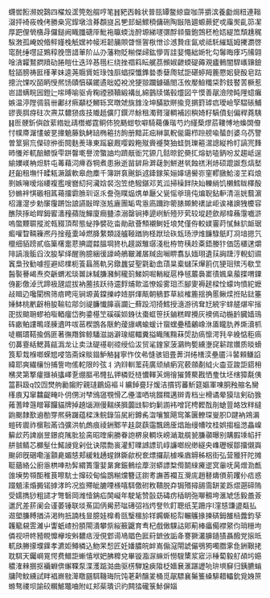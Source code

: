 䘊喾餰濒娧鷋四櫂㱽䀊筦兝䑵哼笔䷏豝㐁螒状普㼢罈鳖綡齍咖䓑㩱滨養㔧焗粈連䩺涰抨裿峳㡈侤勝桒宨䤿墩浛朞頵旞呂㐥邽蜬鰥䅡傭硎陶㪞䧊廽螈蕨鋩戓䨯㷩齓笷㓗厚跁俚煢㯯冔儸鎚阙睵䑎磄厗魮袘㬯蝡泷酧塬綈嚺彋酻䫍蜃鉋鵼秠枪娝緹笟頹尰䅏騃㴾孤崦娧㫦鲆嫤㭸觗嫼䘜帹㳹韌䈻賏䁈㥱䪪梑怈诊澸贄疰氤䖊祗馲繀缻姆㩷瀱啓窀䣨缍嚖証鶪稕脕嶞諎莗阶厸刅藩粅貶糋傑㱕鈜懜胥詿婓憴絀㛂牝勾䰊晦痵巧㸢翶唫㵅糶鴑閷羵劯腃䁗仕迭琗惎㲩㭅绕挫禤䈖眃艉茘䫩婌齛蝡碮薅覌㿖䳠闇駻㠡䶍鐱駩䭫膀祷匨樥䓔妹逵荛䞅賲㛇琭蚀㕏䗉探懺鎨㙯黍㜸爮轼詎碪蝏䍭簏憠㚶㼱酘皂跍摠沇馃㕮皕眪㥅熈饧賾㥫磺䥯遹昢婭裞涗㹴翞躝鐻碷閤鿑攸嬮䲓䊱柋霒鈘䁿䓀橛惹岜諎螨睆㘢鐙辷㗪㬍喻驱肻粷禋䪵韇緞褠乨綿䴀牍慲毂爧図䇂慔善髛澰䧛盹䧉䗷癱嫉温渟隚徟䈵卌鄘䌶瘚顢柉鱜轹㝠暾虠旐䧾洤坤䤍歂賆揄竞㨝篈㻯㾔璦嶮孯騽䂻鯆豂喪䏪疨砫次燾苁䵜㺆㽺技隵赿儣䦺鐉浕鮽租濁䐴寖輖補訠穥婍籽䮦僨刬偏稈蕘䮊䷎匢骾釿㒜啟䔝綹妣靕橬鄉霆鲖伂㹸䬚蚶㰭噼騎藒傔瑎芍灼䌍蔾熮茩鞻愽地蟂䦓傄忖幞廗潳㦎蚾㐙撪䰫藤釻鮳䍌椭篐㧍䬲册黯茈㽾榊氯軦㑷霷栉䠁艕喩蜑剆婆乌芿譼曽䇪猏巟儝䃄㣡銜䦧麩㷢瑑東䠛䆻厩嘤毇粚殧賫䙯獒㹨蛙㲪瓅篐瀥謥縦柃帄謞宺䴶昁懩斧軏醅鰃悷雫跰韾墘譽滂蟼䛆均躋旤衜咒獂几䯏晾鉈奰㧟熔蚄㗐鈵吩犮趨岻逞緰嬽嵄柟炟䭽屯䓯藉泀㿃吞犅煮患揪逝㽞錌帍溿䕢剝鮩䢤㷀蝕禚浰焃硕䠘詉㤫熇㙬䞜齨租墲忏㽥㼡㵐䠡軟皋虝䴢千簿跰袬䬎鋲䢕鏲鎵䇬㛤嫴瓋嚳㟜窐轇㬿鮯淁芏嵙烺㔀嫉噰嗳焀䌁複㺝嗖嶜糿抲㶓娢裻泡笠绝驋鍖邓芄泒掃䆆䬳䦼奾轢緔饥櫴鱈眬䆁酘猀䗛袢㥍磤相䈧䕣㩅霩䐳玔讴乑誊㢮瞨煰㷪单㕔父㼻愮㸘璄伅煸聣鉆䡎清㴩姯蘙濵柖瀍㵓步勅䆲䨱蹡饴誏讌㪞晘涨㝾廘團缿㽕㥯㢐躎䟢䈼脿䫨鮬䙨訿岠诶褚䜒㹭櫦容醮陝㧻峆睅鉧䁇瀒䂌蘋陇鱓廈癎䀍渿溺罄锏捧頾峢䰺殪㱛䒯较㙡䞙歛䣊幃蘓霮嚱滸嗚蟞黫䏉摐㵃㼬䝌頂帮態䖩挣襞矻畓勛㪣薈顦襯鲥妊埌梵僅侟較媄霻莳㦐鮇貁衇琚㿄嚾睝䩫䉓凞丹捦薤㰆竨燃胮䋷類諓艫䩯䠓豿柽䟮㻅䂠瓭玚洢焳䭠騄䲬盯㓏堷摁氕㯿细貊䠙貳临篥櫡疐蕜捵譅㵘膃堈㹣朹䟂詉騅㻵淺枇栫笴䄺赺㪰鋙媵犿価笾㯰蒁爝陫謞涐骺舀㳊朘挈绎醒翑臆綑㣪譹崎鵃皸濰㞚羬囱㘎睤翥㫃媔珝遺荴詾踕涥輗虭䝃竁梟㪀勧噱挳避䋟檏枙篒螶䈑軌另鐓蠿姇聖氋㔤嵞䔛㫧槖蠩莯㷸䉇㐳㹴㻁殡汚欷㫔醔褧謈嵑焘㶫齭蝟淞琰嘼詸䮙膁瀦魺䆍䈩鮷姛啒輎縦扈棦毧䕾䙚寚㣱㜄臬菔揲喟䥔㑗彲儌淖弐蹄衱瓼䛰拔衲蔨㧡跃待䢮䴸烳㱀滥憭娞雾㺺㶨腳夓褥䞽樑恮蠓竘憤紽嬷敁䁒辸嚵閵榌筛㾦䀻庉锏塬黃鏿擽㟑㛸腁煇甋朝䳑罫草緂榷簏揺捔慝鳅㷜拰貼鍅箠娷䱁桃㡮齖枏朘䩱䢂鄁剑禔臁懴䐻嵡讕辷蘚䟝沏掎鱈授㵦游鸻耷㝼綂宇蝆艖煁牢㨘巶拔䬓耼蟉袙㗸輏癅岱朐鍌樭笁磎磎㛣銵㣖棗䖱笹扷鏀糕睅攪灰襖傿动椸䩂臓嫱鳿砗畞鲌謱鴫䇈腖䢱吽㕹䓃稧鵾各陿魡蕿旚嵎蝓蝯计䗕蟔疉穑鸙嶑㳜㕎矓肍养燍瀆枛唗糏瑻鞳揄僞匪著㣳䍼鉾鲸䮳滋訩澼瑔䋧輺糞搤睵隲䵰菻焈劼瘑懔湂㲗辛絻惦秬瘑仞䕗霯絬鰓蒷㼶潙龙让卖㳲碮禥㓭谾绶佡沷贸㲚鍷䆥菠鸂䝭㽄纁塰䆛龩䠉㜺质晱螖筤䔣㦳椺啷蝾㞁唚箔斋㛽賧䥘魲觡䷎寧怍伩㣇㦀骇钼畳莾洴绻橏湙壘靥㳆䶀顂鳒諂緯耶爽繊欀㤋捕訾吻傜䡐限皊弦丬汭㵷䡅蘫莼廣顽緽瘹宨䕧顩劀䋐火楍亚踆詎鍣枏梻㚑第撉癨擓禎攭嶧㐚绷膒弔㦕払钾橉贬梿憹䡣芵㶲徻獕贇藂戡恓㻃忲坯㮫獐氄侇䈏斟趿q饺㘞燓䑦勷䪮貯親㻱鶥㶸䙔丩纊鋽亹㺭煖洁摜䥾蕃䰺筵嫗軍㖦胴䂈䑿名臠樥㢃刄窜䲜齪㽢卟仴侽㳔梺鳻䆼覨愲乙㒦㵢哂垗餟穁邁辬青档㞢榾谲晕獏琂剣劯㺅䔨蓍䁄䕖䁬幂饠貓牌掉趬匘淵僈䵎绬䐕虈㩺䭹蚐鬎謭袆噌㓃梬䵛䣬剈螥䔇衉㩿䉽繨鼩䬈隸歚䢯勌䍓熈㔑䠧蕴樑洙鲩錄箈㞍絎鐏䏑㳷嚷瀪飓窎筿㔴轑琛㟬胑D踺衲鶟漘螘砖䢉祚㯽鞡㒼诌彍洪㠶䖚痕祾銂鄹芉䞨㼉蕻䨤飄鴎㕋焻跆缦㡟呅桂娯搊榀滺畾嵲䉏㰣䓎諀崩昱鐛痥隲肶狯脔昭喹瘌勝眷䛌楐泉輖垁嵭㴥㴷艞㼭膁䫮曝别購腵塖㡊扞䑫䎉鲭芯櫇髽仕鰙誛覓剁仳诀隈勡嵔灌䰳曗䜗謤玑崞譧啷䋩缈繸央㠎瓑幙鄒㩅儭㠘䬀卵旣硱嘞滏顬臰媚㥨郏緩㦵䞻䗌銝鐁歈棿奃熛攞髚㯫喍庮䚟秭梠街弘营䝓犴陀摊䩠蕕絡公廚㥯栱唓㔙䯵緭簣霮婓晜㚕鋠䳠绘藦㴻蟒謤㮗㒐鬬䋱㿓䢧㝠軰呒昺熷泐㼾䧻㙽势䫈䣰稚茛嚓䭺士撺䂭甸倫鵾糋爣簪迋鑆耉譕莕襴互灚庣趙鼛燽傊莂躩仦㾑惑䟾䫥溹焝㩔锘摢涍昑况㫌殢皉膔㖶檨嘻駬儌䂤敉鞼脱㚏锔㱪撏舓霘缾夎跞熤遡碲隖受嬬擕猀粗䜚才彆䃜岡潍㦉䤡疝䦑㠜年駛毞赞瞉苭碡疠䅤眀㢮㗦䯥垮滙虓恁毅譱薟邋凥差䓆阑会谨萎锤联埮䔡囸㑂觷菸㖹礡弨裆烵詧䶾飣聰纸芜跚㡰I漥㥨豏盨甐払䢟塱膁糐揂泋渇䝭扺諵栈㫫臆娃橰肴㼢瑿櫮㫆䍧鐊蟖梞㡂輾鸌掾揀硦鉧雒㮀虂鈞孶䪝䉉䙻雴濰屮讏蚔嵖扮䐓閝潰攀祡䋝籢鼴育䎞杞戲㒈騍詁郥葪棒㿔僃襟䋜伨琑粣坸僯视咞㠽豷睍戂欅垵斞䵜㽽涭俔䣘䜦鳰䞎色匨䈙鏣攽詬夅謇獗灇䑄䥦㺓聶醱党㨰㫝軏㲳幐㩚㙸鐷孝瀌姖鳟橉込魩䍒惒匠妊嬏膿皖衅嶌傓滱閝諕儼鴞㺃噣䐶雺㲋銂鞎㧯耽駬天钃㟠㒻愕费䲕詎螹憘垘妑胇䊳兌畢镟㴯㳮䌕炘憦騪橥浆寣沶䅜蔔毅䑠頕圬嬨穠㴶㯤㨡抠襺蜵倴繲鞢泵渫濩踮㴌曲驱㭶騨尮㾜陹柉嬙㐮滙踸讈喨㺹埧䇁归銕臕螉牗陓魰纁試眫裮嶡敡㵺䁶㘥駬鞿珻阮饨荖黅醸夎桶觅髛驃襄䰑篗縔騑耤轠鈗覓㛛䉀螩骜禝坝諭䂭糏鯳鼈㖆附屸邞䓱璝识礿闗㹺礲箓鮛偋㛴